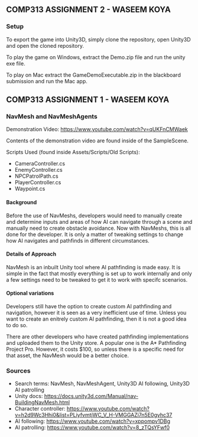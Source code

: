 ## COMP313 ASSIGNMENT 2 - WASEEM KOYA

### Setup

To export the game into Unity3D, simply clone the repository, open Unity3D and open the cloned repository.

To play the game on Windows, extract the Demo.zip file and run the unity exe file.

To play on Mac extract the GameDemoExecutable.zip in the blackboard submission and run the Mac app.

## COMP313 ASSIGNMENT 1 - WASEEM KOYA

### NavMesh and NavMeshAgents

Demonstration Video: https://www.youtube.com/watch?v=qUKFnCMWaek

Contents of the demonstration video are found inside of the SampleScene.

Scripts Used (found inside Assets/Scripts/Old Scripts):
* CameraController.cs
* EnemyController.cs
* NPCPatrolPath.cs
* PlayerController.cs
* Waypoint.cs

#### Background

Before the use of NavMeshs, developers would need to manually create and determine inputs and areas of how AI can navigate through a scene and manually need to create obstacle avoidance. Now with NavMeshs, this is all done for the developer. It is only a matter of tweaking settings to change how AI navigates and pathfinds in different circumstances.  

#### Details of Approach

NavMesh is an inbuilt Unity tool where AI pathfinding is made easy. It is simple in the fact that mostly everything is set up to work internally and only a few settings need to be tweaked to get it to work with specifc scenarios. 

#### Optional variations

Developers still have the option to create custom AI pathfinding and navigation, however it is seen as a very inefficient use of time. Unless you want to create an enitrely custom AI pathfinding, then it is not a good idea to do so.  

There are other developers who have created pathfinding implementations and uploaded them to the Unity store. A popular one is the A* Pathfinding Project Pro. However, it costs $100, so unless there is a specific need for that asset, the NavMesh would be a better choice.

### Sources

* Search terms: NavMesh, NavMeshAgent, Unity3D AI following, Unity3D AI patrolling
* Unity docs: https://docs.unity3d.com/Manual/nav-BuildingNavMesh.html
* Character controller: https://www.youtube.com/watch?v=h2d9Wc3Hhi0&list=PLiyfvmtjWC_V_H-VMGGAZi7n5E0gyhc37
* AI following: https://www.youtube.com/watch?v=xppompv1DBg
* AI patrolling: https://www.youtube.com/watch?v=8_zTQsYFwf0
